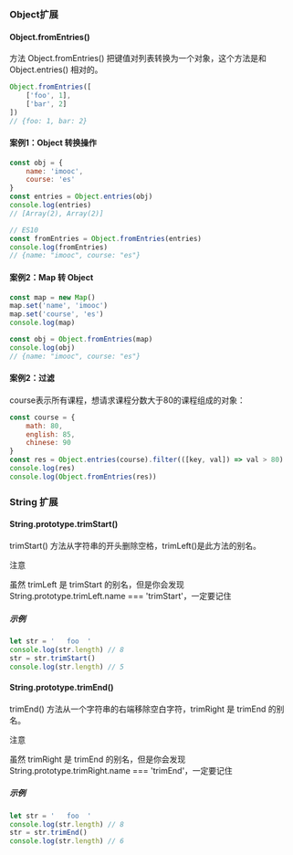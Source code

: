 ### Object扩展

#### Object.fromEntries()

方法 Object.fromEntries() 把键值对列表转换为一个对象，这个方法是和 Object.entries() 相对的。

```js
Object.fromEntries([
    ['foo', 1],
    ['bar', 2]
])
// {foo: 1, bar: 2}
```

#### 案例1：Object 转换操作

```js
const obj = {
    name: 'imooc',
    course: 'es'
}
const entries = Object.entries(obj)
console.log(entries)
// [Array(2), Array(2)]

// ES10
const fromEntries = Object.fromEntries(entries)
console.log(fromEntries)
// {name: "imooc", course: "es"}
```

#### 案例2：Map 转 Object

```js
const map = new Map()
map.set('name', 'imooc')
map.set('course', 'es')
console.log(map)

const obj = Object.fromEntries(map)
console.log(obj)
// {name: "imooc", course: "es"}
```

#### 案例2：过滤

course表示所有课程，想请求课程分数大于80的课程组成的对象：

```js
const course = {
    math: 80,
    english: 85,
    chinese: 90
}
const res = Object.entries(course).filter(([key, val]) => val > 80)
console.log(res)
console.log(Object.fromEntries(res))
```

### String 扩展

#### String.prototype.trimStart()

trimStart() 方法从字符串的开头删除空格，trimLeft()是此方法的别名。

<div class="custom-block warning"><p class="custom-block-title">注意</p> <p>虽然 trimLeft 是 trimStart 的别名，但是你会发现 String.prototype.trimLeft.name === 'trimStart'，一定要记住</p></div>

#####  **示例**

```js
let str = '   foo  '
console.log(str.length) // 8
str = str.trimStart()
console.log(str.length) // 5
```

#### String.prototype.trimEnd()

trimEnd() 方法从一个字符串的右端移除空白字符，trimRight 是 trimEnd 的别名。

<div class="custom-block warning"><p class="custom-block-title">注意</p> <p>虽然 trimRight 是 trimEnd 的别名，但是你会发现 String.prototype.trimRight.name === 'trimEnd'，一定要记住</p></div>

##### **示例**

```js
let str = '   foo  '
console.log(str.length) // 8
str = str.trimEnd()
console.log(str.length) // 6
```